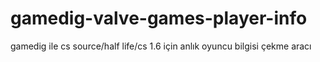 # gamedig-valve-games-player-info
gamedig ile cs source/half life/cs 1.6  için anlık oyuncu bilgisi çekme aracı
